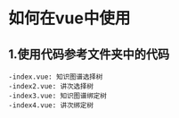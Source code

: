 # 如何在vue中使用

## 1.使用代码参考文件夹中的代码

    -index.vue: 知识图谱选择树
    -index2.vue: 讲次选择树
    -index3.vue: 知识图谱绑定树
    -index4.vue: 讲次绑定树
